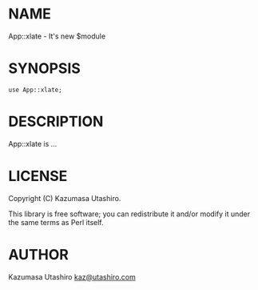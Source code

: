 
# NAME

App::xlate - It's new $module

# SYNOPSIS

    use App::xlate;

# DESCRIPTION

App::xlate is ...

# LICENSE

Copyright (C) Kazumasa Utashiro.

This library is free software; you can redistribute it and/or modify
it under the same terms as Perl itself.

# AUTHOR

Kazumasa Utashiro <kaz@utashiro.com>
